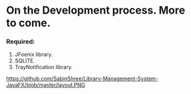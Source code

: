 # On the Development process. More to come.
### Required: 
1. JFoenix library.
2. SQLITE.
3. TrayNotification library.

https://github.com/SabinShree/Library-Management-System-JavaFX/blob/master/layout.PNG
